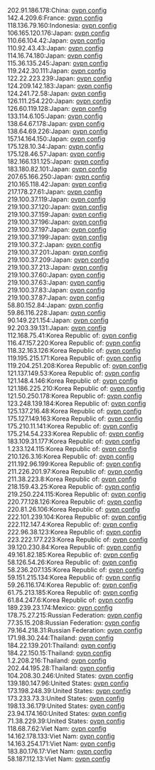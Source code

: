 202.91.186.178:China: [ovpn config](vpn/202_91_186_178.ovpn)  
142.4.209.6:France: [ovpn config](vpn/142_4_209_6.ovpn)  
118.136.79.160:Indonesia: [ovpn config](vpn/118_136_79_160.ovpn)  
106.165.120.176:Japan: [ovpn config](vpn/106_165_120_176.ovpn)  
110.66.104.42:Japan: [ovpn config](vpn/110_66_104_42.ovpn)  
110.92.43.43:Japan: [ovpn config](vpn/110_92_43_43.ovpn)  
114.16.74.180:Japan: [ovpn config](vpn/114_16_74_180.ovpn)  
115.36.135.245:Japan: [ovpn config](vpn/115_36_135_245.ovpn)  
119.242.30.111:Japan: [ovpn config](vpn/119_242_30_111.ovpn)  
122.22.223.239:Japan: [ovpn config](vpn/122_22_223_239.ovpn)  
124.209.142.183:Japan: [ovpn config](vpn/124_209_142_183.ovpn)  
124.241.72.58:Japan: [ovpn config](vpn/124_241_72_58.ovpn)  
126.111.254.220:Japan: [ovpn config](vpn/126_111_254_220.ovpn)  
126.60.119.128:Japan: [ovpn config](vpn/126_60_119_128.ovpn)  
133.114.6.105:Japan: [ovpn config](vpn/133_114_6_105.ovpn)  
138.64.67.178:Japan: [ovpn config](vpn/138_64_67_178.ovpn)  
138.64.69.226:Japan: [ovpn config](vpn/138_64_69_226.ovpn)  
157.14.164.150:Japan: [ovpn config](vpn/157_14_164_150.ovpn)  
175.128.10.34:Japan: [ovpn config](vpn/175_128_10_34.ovpn)  
175.128.46.57:Japan: [ovpn config](vpn/175_128_46_57.ovpn)  
182.166.131.125:Japan: [ovpn config](vpn/182_166_131_125.ovpn)  
183.180.82.101:Japan: [ovpn config](vpn/183_180_82_101.ovpn)  
207.65.166.250:Japan: [ovpn config](vpn/207_65_166_250.ovpn)  
210.165.118.42:Japan: [ovpn config](vpn/210_165_118_42.ovpn)  
217.178.27.61:Japan: [ovpn config](vpn/217_178_27_61.ovpn)  
219.100.37.119:Japan: [ovpn config](vpn/219_100_37_119.ovpn)  
219.100.37.120:Japan: [ovpn config](vpn/219_100_37_120.ovpn)  
219.100.37.159:Japan: [ovpn config](vpn/219_100_37_159.ovpn)  
219.100.37.196:Japan: [ovpn config](vpn/219_100_37_196.ovpn)  
219.100.37.197:Japan: [ovpn config](vpn/219_100_37_197.ovpn)  
219.100.37.199:Japan: [ovpn config](vpn/219_100_37_199.ovpn)  
219.100.37.2:Japan: [ovpn config](vpn/219_100_37_2.ovpn)  
219.100.37.201:Japan: [ovpn config](vpn/219_100_37_201.ovpn)  
219.100.37.209:Japan: [ovpn config](vpn/219_100_37_209.ovpn)  
219.100.37.213:Japan: [ovpn config](vpn/219_100_37_213.ovpn)  
219.100.37.60:Japan: [ovpn config](vpn/219_100_37_60.ovpn)  
219.100.37.63:Japan: [ovpn config](vpn/219_100_37_63.ovpn)  
219.100.37.83:Japan: [ovpn config](vpn/219_100_37_83.ovpn)  
219.100.37.87:Japan: [ovpn config](vpn/219_100_37_87.ovpn)  
58.80.152.84:Japan: [ovpn config](vpn/58_80_152_84.ovpn)  
59.86.116.228:Japan: [ovpn config](vpn/59_86_116_228.ovpn)  
90.149.221.154:Japan: [ovpn config](vpn/90_149_221_154.ovpn)  
92.203.39.131:Japan: [ovpn config](vpn/92_203_39_131.ovpn)  
112.168.75.41:Korea Republic of: [ovpn config](vpn/112_168_75_41.ovpn)  
116.47.157.220:Korea Republic of: [ovpn config](vpn/116_47_157_220.ovpn)  
118.32.163.126:Korea Republic of: [ovpn config](vpn/118_32_163_126.ovpn)  
119.195.215.171:Korea Republic of: [ovpn config](vpn/119_195_215_171.ovpn)  
119.204.251.208:Korea Republic of: [ovpn config](vpn/119_204_251_208.ovpn)  
121.137.149.53:Korea Republic of: [ovpn config](vpn/121_137_149_53.ovpn)  
121.148.4.146:Korea Republic of: [ovpn config](vpn/121_148_4_146.ovpn)  
121.186.225.210:Korea Republic of: [ovpn config](vpn/121_186_225_210.ovpn)  
121.50.250.178:Korea Republic of: [ovpn config](vpn/121_50_250_178.ovpn)  
123.248.139.184:Korea Republic of: [ovpn config](vpn/123_248_139_184.ovpn)  
125.137.216.48:Korea Republic of: [ovpn config](vpn/125_137_216_48.ovpn)  
175.127.149.163:Korea Republic of: [ovpn config](vpn/175_127_149_163.ovpn)  
175.210.11.141:Korea Republic of: [ovpn config](vpn/175_210_11_141.ovpn)  
175.214.54.233:Korea Republic of: [ovpn config](vpn/175_214_54_233.ovpn)  
183.109.31.177:Korea Republic of: [ovpn config](vpn/183_109_31_177.ovpn)  
1.233.124.115:Korea Republic of: [ovpn config](vpn/1_233_124_115.ovpn)  
210.126.3.16:Korea Republic of: [ovpn config](vpn/210_126_3_16.ovpn)  
211.192.96.199:Korea Republic of: [ovpn config](vpn/211_192_96_199.ovpn)  
211.226.201.97:Korea Republic of: [ovpn config](vpn/211_226_201_97.ovpn)  
211.38.223.8:Korea Republic of: [ovpn config](vpn/211_38_223_8.ovpn)  
218.159.43.25:Korea Republic of: [ovpn config](vpn/218_159_43_25.ovpn)  
219.250.224.115:Korea Republic of: [ovpn config](vpn/219_250_224_115.ovpn)  
220.77.128.126:Korea Republic of: [ovpn config](vpn/220_77_128_126.ovpn)  
220.81.26.106:Korea Republic of: [ovpn config](vpn/220_81_26_106.ovpn)  
222.101.239.104:Korea Republic of: [ovpn config](vpn/222_101_239_104.ovpn)  
222.112.147.4:Korea Republic of: [ovpn config](vpn/222_112_147_4.ovpn)  
222.96.38.123:Korea Republic of: [ovpn config](vpn/222_96_38_123.ovpn)  
223.222.177.223:Korea Republic of: [ovpn config](vpn/223_222_177_223.ovpn)  
39.120.230.84:Korea Republic of: [ovpn config](vpn/39_120_230_84.ovpn)  
49.161.82.185:Korea Republic of: [ovpn config](vpn/49_161_82_185.ovpn)  
58.126.54.26:Korea Republic of: [ovpn config](vpn/58_126_54_26.ovpn)  
58.236.207.135:Korea Republic of: [ovpn config](vpn/58_236_207_135.ovpn)  
59.151.215.134:Korea Republic of: [ovpn config](vpn/59_151_215_134.ovpn)  
59.26.116.174:Korea Republic of: [ovpn config](vpn/59_26_116_174.ovpn)  
61.75.213.185:Korea Republic of: [ovpn config](vpn/61_75_213_185.ovpn)  
61.84.247.6:Korea Republic of: [ovpn config](vpn/61_84_247_6.ovpn)  
189.239.23.174:Mexico: [ovpn config](vpn/189_239_23_174.ovpn)  
178.75.27.215:Russian Federation: [ovpn config](vpn/178_75_27_215.ovpn)  
77.35.15.208:Russian Federation: [ovpn config](vpn/77_35_15_208.ovpn)  
79.164.218.31:Russian Federation: [ovpn config](vpn/79_164_218_31.ovpn)  
171.98.30.244:Thailand: [ovpn config](vpn/171_98_30_244.ovpn)  
184.22.139.201:Thailand: [ovpn config](vpn/184_22_139_201.ovpn)  
184.22.150.15:Thailand: [ovpn config](vpn/184_22_150_15.ovpn)  
1.2.208.216:Thailand: [ovpn config](vpn/1_2_208_216.ovpn)  
202.44.195.28:Thailand: [ovpn config](vpn/202_44_195_28.ovpn)  
104.208.30.246:United States: [ovpn config](vpn/104_208_30_246.ovpn)  
139.180.147.96:United States: [ovpn config](vpn/139_180_147_96.ovpn)  
173.198.248.39:United States: [ovpn config](vpn/173_198_248_39.ovpn)  
173.233.73.3:United States: [ovpn config](vpn/173_233_73_3.ovpn)  
198.13.36.179:United States: [ovpn config](vpn/198_13_36_179.ovpn)  
23.94.174.160:United States: [ovpn config](vpn/23_94_174_160.ovpn)  
71.38.229.39:United States: [ovpn config](vpn/71_38_229_39.ovpn)  
118.68.7.62:Viet Nam: [ovpn config](vpn/118_68_7_62.ovpn)  
14.162.178.133:Viet Nam: [ovpn config](vpn/14_162_178_133.ovpn)  
14.163.254.171:Viet Nam: [ovpn config](vpn/14_163_254_171.ovpn)  
183.80.176.17:Viet Nam: [ovpn config](vpn/183_80_176_17.ovpn)  
58.187.112.13:Viet Nam: [ovpn config](vpn/58_187_112_13.ovpn)  
